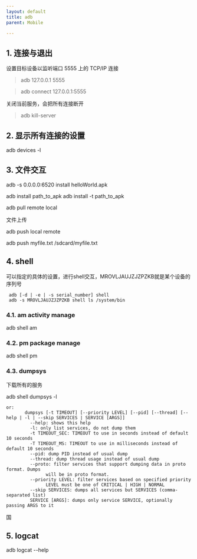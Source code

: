 ```yaml
---
layout: default
title: adb
parent: Mobile

---
```


## 1. 连接与退出

设置目标设备以监听端口 5555 上的 TCP/IP 连接

> adb 127.0.0.1 5555

> adb connect 127.0.0.1:5555

关闭当前服务，会把所有连接断开

> adb kill-server

## 2. 显示所有连接的设置

adb devices -l

## 3. 文件交互

adb -s 0.0.0.0:6520 install helloWorld.apk

adb install path_to_apk
adb install -t path_to_apk

adb pull remote local

文件上传

adb push local remote

adb push myfile.txt /sdcard/myfile.txt

## 4. shell

可以指定的具体的设置，进行shell交互，MROVLJAUJZJZPZKB就是某个设备的
序列号

```shell
 adb [-d | -e | -s serial_number] shell
 adb -s MROVLJAUJZJZPZKB shell ls /system/bin
```

### 4.1. am activity manage

adb shell am

### 4.2. pm package manage

adb shell pm

### 4.3. dumpsys

下载所有的服务

adb shell dumpsys -l

```shell
or:
       dumpsys [-t TIMEOUT] [--priority LEVEL] [--pid] [--thread] [--help | -l | --skip SERVICES | SERVICE [ARGS]]
         --help: shows this help
         -l: only list services, do not dump them
         -t TIMEOUT_SEC: TIMEOUT to use in seconds instead of default 10 seconds
         -T TIMEOUT_MS: TIMEOUT to use in milliseconds instead of default 10 seconds
         --pid: dump PID instead of usual dump
         --thread: dump thread usage instead of usual dump
         --proto: filter services that support dumping data in proto format. Dumps
               will be in proto format.
         --priority LEVEL: filter services based on specified priority
               LEVEL must be one of CRITICAL | HIGH | NORMAL
         --skip SERVICES: dumps all services but SERVICES (comma-separated list)
         SERVICE [ARGS]: dumps only service SERVICE, optionally passing ARGS to it

```
国
## 5. logcat

adb logcat --help

  